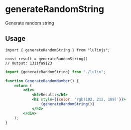 # generateRandomString

Generate random string

## Usage

```tsx
import { generateRandomString } from "lulinjs";

const result = generateRandomString()
// Output: 131sfa9123
```

```jsx live
import {generateRandomString} from "./lulin";

function GenerateRandomNumber() {
    return (
        <div>
            <h4>Result:</h4>
            <h2 style={{color: 'rgb(102, 212, 189)'}}>
                {generateRandomString()}
            </h2>
        </div>
    );
}
```

